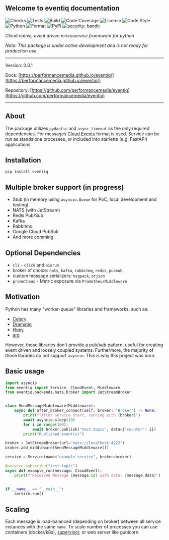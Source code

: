 ## Welcome to eventiq documentation

![Checks](https://img.shields.io/github/checks-status/performancemedia/eventiq/main)
![Tests](https://github.com/performancemedia/eventiq/workflows/CI/badge.svg)
![Build](https://github.com/performancemedia/eventiq/workflows/Publish/badge.svg)
![Code Coverage](https://codecov.io/gh/performancemedia/eventiq/branch/main/graph/badge.svg)
![License](https://img.shields.io/github/license/performancemedia/eventiq)
![Code Style](https://img.shields.io/badge/code%20style-black-000000.svg)
![Python](https://img.shields.io/pypi/pyversions/eventiq)
![Format](https://img.shields.io/pypi/format/eventiq)
![PyPi](https://img.shields.io/pypi/v/eventiq)
[![security: bandit](https://img.shields.io/badge/security-bandit-yellow.svg)](https://github.com/PyCQA/bandit)

*Cloud native, event driven microservice framework for python*

*Note: This package is under active development and is not ready for production use*

---
Version: 0.0.1

Docs: [https://performancemedia.github.io/eventiq/](https://performancemedia.github.io/eventiq/)

Repository: [https://github.com/performancemedia/eventiq](https://github.com/performancemedia/eventiq)

---
## About

The package utilizes `pydantic` and `async_timeout` as the only required dependencies.
For messages [Cloud Events](https://cloudevents.io/) format is used.
Service can be run as standalone processes, or included into starlette (e.g. FastAPI) applications.

## Installation

```shell
pip install eventiq
```

## Multiple broker support (in progress)

- Stub (in memory using `asyncio.Queue` for PoC, local development and testing)
- NATS (with JetStream)
- Redis Pub/Sub
- Kafka
- Rabbitmq
- Google Cloud PubSub
- And more comming

## Optional Dependencies
  - `cli` - `click` and `aiorun`
  - broker of choice: `nats`, `kafka`, `rabbitmq`, `redis`, `pubsub`
  - custom message serializers: `msgpack`, `orjson`
  - `prometheus` - Metric exposure via `PrometheusMiddleware`

## Motivation

Python has many "worker-queue" libraries and frameworks, such as:

- [Celery](https://docs.celeryq.dev/en/stable/getting-started/introduction.html)
- [Dramatiq](https://dramatiq.io/)
- [Huey](https://huey.readthedocs.io/en/latest/)
- [arq](https://arq-docs.helpmanual.io/)

However, those libraries don't provide a pub/sub pattern, useful for creating
event driven and loosely coupled systems. Furthermore, the majority of those libraries
do not support `asyncio`. This is why this project was born.

## Basic usage


```python
import asyncio
from eventiq import Service, CloudEvent, Middleware
from eventiq.backends.nats.broker import JetStreamBroker


class SendMessageMiddleware(Middleware):
    async def after_broker_connect(self, broker: "Broker") -> None:
        print(f"After service start, running with {broker}")
        await asyncio.sleep(10)
        for i in range(100):
            await broker.publish("test.topic", data={"counter": i})
        print("Published event(s)")

broker = JetStreamBroker(url="nats://localhost:4222")
broker.add_middleware(SendMessageMiddleware())

service = Service(name="example-service", broker=broker)

@service.subscribe("test.topic")
async def example_run(message: CloudEvent):
    print(f"Received Message {message.id} with data: {message.data}")


if __name__ == "__main__":
    service.run()

```


## Scaling

Each message is load-balanced (depending on broker) between all service instances with the same `name`.
To scale number of processes you can use containers (docker/k8s), [supervisor](http://supervisord.org/),
or web server like gunicorn.
